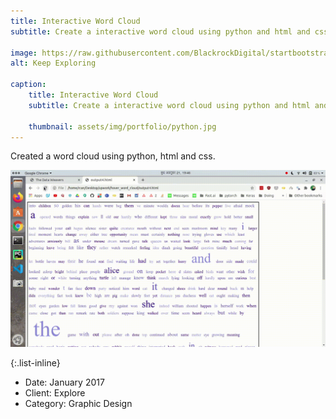 ```yaml
---
title: Interactive Word Cloud
subtitle: Create a interactive word cloud using python and html and css. 

image: https://raw.githubusercontent.com/BlackrockDigital/startbootstrap-agency/master/src/assets/img/portfolio/02-full.jpg
alt: Keep Exploring

caption:
    title: Interactive Word Cloud
    subtitle: Create a interactive word cloud using python and html and css.

    thumbnail: assets/img/portfolio/python.jpg
---
```

Created a word cloud using python, html and css. 


![Demo](assets/img/portfolio/word_cloud.gif)

{:.list-inline}
- Date: January 2017
- Client: Explore
- Category: Graphic Design
